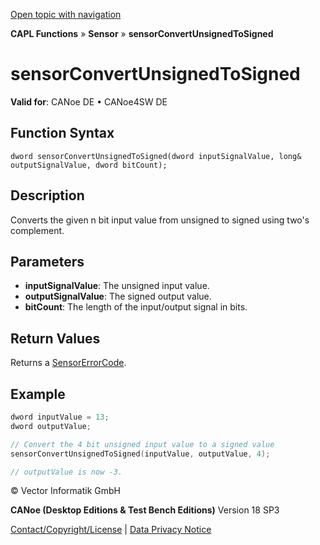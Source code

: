 [Open topic with navigation](../../../../../CANoeDEFamily.htm#Topics/CAPLFunctions/Sensor/Functions/CAPLfunctionSensorConvertUnsignedToSigned.md)

**CAPL Functions** » **Sensor** » **sensorConvertUnsignedToSigned**

# sensorConvertUnsignedToSigned

**Valid for**: CANoe DE • CANoe4SW DE

## Function Syntax

```
dword sensorConvertUnsignedToSigned(dword inputSignalValue, long& outputSignalValue, dword bitCount);
```

## Description

Converts the given n bit input value from unsigned to signed using two's complement.

## Parameters

- **inputSignalValue**: The unsigned input value.
- **outputSignalValue**: The signed output value.
- **bitCount**: The length of the input/output signal in bits.

## Return Values

Returns a [SensorErrorCode](../CAPLfunctionsSensorEnumeration.md).

## Example

```c
dword inputValue = 13;
dword outputValue;

// Convert the 4 bit unsigned input value to a signed value
sensorConvertUnsignedToSigned(inputValue, outputValue, 4);

// outputValue is now -3.
```

© Vector Informatik GmbH

**CANoe (Desktop Editions & Test Bench Editions)** Version 18 SP3

[Contact/Copyright/License](../../../Shared/ContactCopyrightLicense.md) | [Data Privacy Notice](https://www.vector.com/int/en/company/get-info/privacy-policy/)